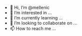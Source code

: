 - 👋 Hi, I’m @mellenic
- 👀 I’m interested in ...
- 🌱 I’m currently learning ...
- 💞️ I’m looking to collaborate on ...
- 📫 How to reach me ...

<!---
mellenic/mellenic is a ✨ special ✨ repository because its `README.md` (this file) appears on your GitHub profile.
You can click the Preview link to take a look at your changes.
--->
